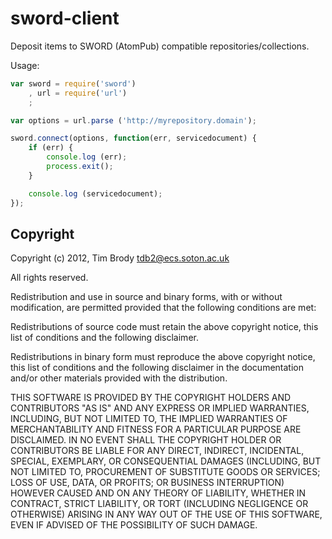 sword-client
============

Deposit items to SWORD (AtomPub) compatible repositories/collections.

Usage:

```javascript
var sword = require('sword')
	, url = require('url')
	;

var options = url.parse ('http://myrepository.domain');

sword.connect(options, function(err, servicedocument) {
	if (err) {
		console.log (err);
		process.exit();
	}

	console.log (servicedocument);
});
```
Copyright
---------

Copyright (c) 2012, Tim Brody <tdb2@ecs.soton.ac.uk>

All rights reserved.

Redistribution and use in source and binary forms, with or without
modification, are permitted provided that the following conditions are met:

Redistributions of source code must retain the above copyright notice, this
list of conditions and the following disclaimer.

Redistributions in binary form must reproduce the above copyright notice, this
list of conditions and the following disclaimer in the documentation and/or
other materials provided with the distribution.

THIS SOFTWARE IS PROVIDED BY THE COPYRIGHT HOLDERS AND CONTRIBUTORS "AS IS" AND
ANY EXPRESS OR IMPLIED WARRANTIES, INCLUDING, BUT NOT LIMITED TO, THE IMPLIED
WARRANTIES OF MERCHANTABILITY AND FITNESS FOR A PARTICULAR PURPOSE ARE
DISCLAIMED. IN NO EVENT SHALL THE COPYRIGHT HOLDER OR CONTRIBUTORS BE LIABLE
FOR ANY DIRECT, INDIRECT, INCIDENTAL, SPECIAL, EXEMPLARY, OR CONSEQUENTIAL
DAMAGES (INCLUDING, BUT NOT LIMITED TO, PROCUREMENT OF SUBSTITUTE GOODS OR
SERVICES; LOSS OF USE, DATA, OR PROFITS; OR BUSINESS INTERRUPTION) HOWEVER
CAUSED AND ON ANY THEORY OF LIABILITY, WHETHER IN CONTRACT, STRICT LIABILITY,
OR TORT (INCLUDING NEGLIGENCE OR OTHERWISE) ARISING IN ANY WAY OUT OF THE USE
OF THIS SOFTWARE, EVEN IF ADVISED OF THE POSSIBILITY OF SUCH DAMAGE.
